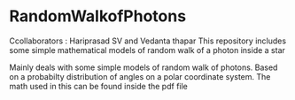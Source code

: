 # RandomWalkofPhotons
Ccollaborators : Hariprasad SV and Vedanta thapar
This repository includes some simple mathematical models of random walk of a photon inside a star


Mainly deals with some simple models of random walk of photons. Based on a probabilty distribution of angles on a polar coordinate system.
The math used in this can be found inside the pdf file
